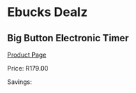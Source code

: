 
# Ebucks Dealz
## Big Button Electronic Timer
[Product Page](https://www.ebucks.com/web/shop/productSelected.do?prodId=1058671700&catId=704983235)

Price: R179.00

Savings: 


	